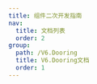 ```yaml
---
title: 组件二次开发指南
nav:
  title: 文档列表
  order: 2
group:
  path: /V6.Dooring
  title: V6.Dooring文档
  order: 1
---
```

